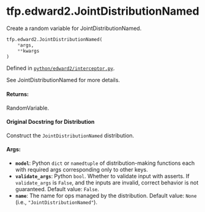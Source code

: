 <div itemscope itemtype="http://developers.google.com/ReferenceObject">
<meta itemprop="name" content="tfp.edward2.JointDistributionNamed" />
<meta itemprop="path" content="Stable" />
</div>

# tfp.edward2.JointDistributionNamed

Create a random variable for JointDistributionNamed.

``` python
tfp.edward2.JointDistributionNamed(
    *args,
    **kwargs
)
```



Defined in [`python/edward2/interceptor.py`](https://github.com/tensorflow/probability/tree/master/tensorflow_probability/python/edward2/interceptor.py).

<!-- Placeholder for "Used in" -->

See JointDistributionNamed for more details.

#### Returns:

  RandomVariable.

#### Original Docstring for Distribution

Construct the `JointDistributionNamed` distribution.


#### Args:

* <b>`model`</b>: Python `dict` or `namedtuple` of distribution-making functions each
    with required args corresponding only to other keys.
* <b>`validate_args`</b>: Python `bool`.  Whether to validate input with asserts.
    If `validate_args` is `False`, and the inputs are invalid,
    correct behavior is not guaranteed.
    Default value: `False`.
* <b>`name`</b>: The name for ops managed by the distribution.
    Default value: `None` (i.e., `"JointDistributionNamed"`).